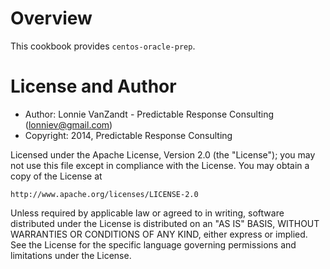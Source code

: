 Overview
========

This cookbook provides `centos-oracle-prep`.

License and Author
==================

- Author: Lonnie VanZandt - Predictable Response Consulting (<lonniev@gmail.com>)
- Copyright: 2014, Predictable Response Consulting

Licensed under the Apache License, Version 2.0 (the "License");
you may not use this file except in compliance with the License.
You may obtain a copy of the License at

    http://www.apache.org/licenses/LICENSE-2.0

Unless required by applicable law or agreed to in writing, software
distributed under the License is distributed on an "AS IS" BASIS,
WITHOUT WARRANTIES OR CONDITIONS OF ANY KIND, either express or implied.
See the License for the specific language governing permissions and
limitations under the License.
